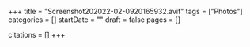+++
title = "Screenshot202022-02-0920165932.avif"
tags = ["Photos"]
categories = []
startDate = ""
draft = false
pages = []

citations = []
+++
